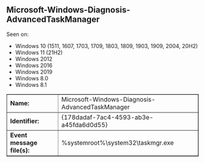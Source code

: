 ## Microsoft-Windows-Diagnosis-AdvancedTaskManager

Seen on:
* Windows 10 (1511, 1607, 1703, 1709, 1803, 1809, 1903, 1909, 2004, 20H2)
* Windows 11 (21H2)
* Windows 2012
* Windows 2016
* Windows 2019
* Windows 8.0
* Windows 8.1

<table border="1" class="docutils">
  <tbody>
    <tr>
      <td><b>Name:</b></td>
      <td>Microsoft-Windows-Diagnosis-AdvancedTaskManager</td>
    </tr>
    <tr>
      <td><b>Identifier:</b></td>
      <td>{178dadaf-7ac4-4593-ab3e-a45fda6d0d55}</td>
    </tr>
    <tr>
      <td><b>Event message file(s):</b></td>
      <td>%systemroot%\system32\taskmgr.exe</td>
    </tr>
  </tbody>
</table>

&nbsp;

